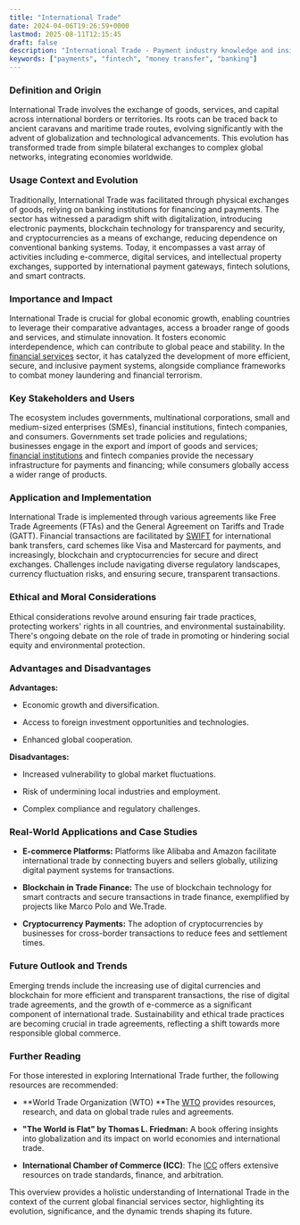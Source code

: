 ```yaml
---
title: "International Trade"
date: 2024-04-06T19:26:59+0000
lastmod: 2025-08-11T12:15:45
draft: false
description: "International Trade - Payment industry knowledge and insights"
keywords: ["payments", "fintech", "money transfer", "banking"]
---
```


### Definition and Origin

International Trade involves the exchange of goods, services, and capital across international borders or territories. Its roots can be traced back to ancient caravans and maritime trade routes, evolving significantly with the advent of globalization and technological advancements. This evolution has transformed trade from simple bilateral exchanges to complex global networks, integrating economies worldwide.

### Usage Context and Evolution

Traditionally, International Trade was facilitated through physical exchanges of goods, relying on banking institutions for financing and payments. The sector has witnessed a paradigm shift with digitalization, introducing electronic payments, blockchain technology for transparency and security, and cryptocurrencies as a means of exchange, reducing dependence on conventional banking systems. Today, it encompasses a vast array of activities including e-commerce, digital services, and intellectual property exchanges, supported by international payment gateways, fintech solutions, and smart contracts.

### Importance and Impact

International Trade is crucial for global economic growth, enabling countries to leverage their comparative advantages, access a broader range of goods and services, and stimulate innovation. It fosters economic interdependence, which can contribute to global peace and stability. In the [financial services](https://faisalkhanllc.xyz/resources/payments-wiki/f/financial-services/) sector, it has catalyzed the development of more efficient, secure, and inclusive payment systems, alongside compliance frameworks to combat money laundering and financial terrorism.

### Key Stakeholders and Users

The ecosystem includes governments, multinational corporations, small and medium-sized enterprises (SMEs), financial institutions, fintech companies, and consumers. Governments set trade policies and regulations; businesses engage in the export and import of goods and services; [financial institutions](https://faisalkhanllc.xyz/resources/payments-wiki/f/financial-institution-fi/) and fintech companies provide the necessary infrastructure for payments and financing; while consumers globally access a wider range of products.

### Application and Implementation

International Trade is implemented through various agreements like Free Trade Agreements (FTAs) and the General Agreement on Tariffs and Trade (GATT). Financial transactions are facilitated by [SWIFT](https://faisalkhanllc.xyz/resources/payments-wiki/s/society-for-worldwide-interbank-financial-telecommunication-swift/) for international bank transfers, card schemes like Visa and Mastercard for payments, and increasingly, blockchain and cryptocurrencies for secure and direct exchanges. Challenges include navigating diverse regulatory landscapes, currency fluctuation risks, and ensuring secure, transparent transactions.

### Ethical and Moral Considerations

Ethical considerations revolve around ensuring fair trade practices, protecting workers' rights in all countries, and environmental sustainability. There's ongoing debate on the role of trade in promoting or hindering social equity and environmental protection.

### Advantages and Disadvantages

**Advantages:**

- Economic growth and diversification.

- Access to foreign investment opportunities and technologies.

- Enhanced global cooperation.

**Disadvantages:**

- Increased vulnerability to global market fluctuations.

- Risk of undermining local industries and employment.

- Complex compliance and regulatory challenges.

### Real-World Applications and Case Studies

- **E-commerce Platforms:** Platforms like Alibaba and Amazon facilitate international trade by connecting buyers and sellers globally, utilizing digital payment systems for transactions.

- **Blockchain in Trade Finance:** The use of blockchain technology for smart contracts and secure transactions in trade finance, exemplified by projects like Marco Polo and We.Trade.

- **Cryptocurrency Payments:** The adoption of cryptocurrencies by businesses for cross-border transactions to reduce fees and settlement times.

### Future Outlook and Trends

Emerging trends include the increasing use of digital currencies and blockchain for more efficient and transparent transactions, the rise of digital trade agreements, and the growth of e-commerce as a significant component of international trade. Sustainability and ethical trade practices are becoming crucial in trade agreements, reflecting a shift towards more responsible global commerce.

### Further Reading

For those interested in exploring International Trade further, the following resources are recommended:

- **World Trade Organization (WTO) **The [WTO](https://www.wto.org) provides resources, research, and data on global trade rules and agreements.

- **"The World is Flat" by Thomas L. Friedman:** A book offering insights into globalization and its impact on world economies and international trade.

- **International Chamber of Commerce (ICC)**: The [ICC](https://www.iccwbo.org) offers extensive resources on trade standards, finance, and arbitration.

This overview provides a holistic understanding of International Trade in the context of the current global financial services sector, highlighting its evolution, significance, and the dynamic trends shaping its future.